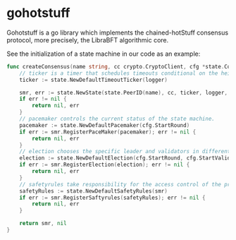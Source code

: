 # gohotstuff

Gohotstuff is a go library which implements the chained-hotStuff consensus protocol, more precisely, the LibraBFT algorithmic core. 

See the initialization of a state machine in our code as an example:
~~~ go
func createConsensus(name string, cc crypto.CryptoClient, cfg *state.ConsensusConfig, logger libs.Logger) (*state.State, error) {
	// ticker is a timer that schedules timeouts conditional on the height/round/step in the timeoutInfo.
	ticker := state.NewDefaultTimeoutTicker(logger)

	smr, err := state.NewState(state.PeerID(name), cc, ticker, logger, cfg)
	if err != nil {
		return nil, err
	}
	// pacemaker controls the current status of the state machine.
	pacemaker := state.NewDefaultPacemaker(cfg.StartRound)
	if err := smr.RegisterPaceMaker(pacemaker); err != nil {
		return nil, err
	}
	// election chooses the specific leader and validators in different round.
	election := state.NewDefaultElection(cfg.StartRound, cfg.StartValidators)
	if err := smr.RegisterElection(election); err != nil {
		return nil, err
	}
	// safetyrules take responsibility for the access control of the procedures.
	safetyRules := state.NewDefaultSafetyRules(smr)
	if err := smr.RegisterSaftyrules(safetyRules); err != nil {
		return nil, err
	}

	return smr, nil
}
~~~